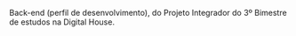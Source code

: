 Back-end (perfil de desenvolvimento), do Projeto Integrador do 3º Bimestre de estudos na Digital House.
